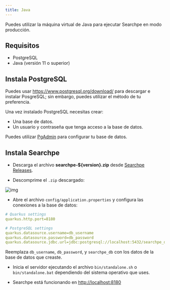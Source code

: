 ```yaml
---
title: Java
---
```


Puedes utilizar la máquina virtual de Java para ejecutar Searchpe en modo producción.

## Requisitos

- PostgreSQL
- Java (versión 11 o superior)

## Instala PostgreSQL

Puedes usar https://www.postgresql.org/download/ para descargar e instalar PosgreSQL; sin embargo, puedes utilizar el método de tu preferencia.

Una vez instalado PostgreSQL necesitas crear:

- Una base de datos.
- Un usuario y contraseña que tenga acceso a la base de datos.

Puedes utilizar [PgAdmin](https://www.pgadmin.org/download/) para configurar tu base de datos.

## Instala Searchpe

- Descarga el archivo **searchpe-${version}.zip** desde [Searchpe Releases](https://github.com/project-openubl/searchpe/releases).

- Descomprime el `.zip` descargado:

![img](/img/searchpe/distribution-folder-tree.png "Distribution folder tree")

- Abre el archivo `config/application.properties` y configura las conexiones a la base de datos:

```yaml
# Quarkus settings
quarkus.http.port=8180

# PostgreSQL settings
quarkus.datasource.username=db_username
quarkus.datasource.password=db_password
quarkus.datasource.jdbc.url=jdbc:postgresql://localhost:5432/searchpe_db
```

Reemplaza `db_username`, `db_password`, y `searchpe_db` con los datos de la base de datos que creaste.

- Inicia el servidor ejecutando el archivo `bin/standalone.sh` o `bin/standalone.bat` dependiendo del sistema operativo que uses.

- Searchpe está funcionando en [http://localhost:8180](http://localhost:8180)

